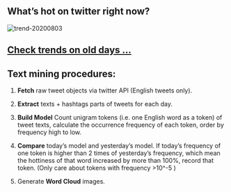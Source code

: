 ## What’s hot on twitter right now?

![trend-20200803][wordcloud]

[wordcloud]: https://raw.githubusercontent.com/xdqc/tweet-trend-everyday/master/word-cloud/trend-20200803.png?token=AF5V4P7ADR6KQBZ4CEDTNIK6AXRMU "trend-20200803"

## [Check trends on old days ...](https://github.com/xdqc/tweet-trend-everyday/tree/master/word-cloud)

## Text mining procedures:

1. **Fetch** raw tweet objects via twitter API (English tweets only).

2. **Extract** texts + hashtags parts of tweets for each day.

3. **Build Model** Count unigram tokens (i.e. one English word as a token) of tweet texts, calculate the occurrence frequency of each token, order by frequency high to low.

4. **Compare** today’s model and yesterday’s model. If today’s frequency of one token is higher than 2 times of yesterday’s frequency, which mean the hottiness of that word increased by more than 100%, record that token. (Only care about tokens with frequency >10^-5 )

5. Generate **Word Cloud** images.
